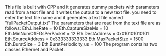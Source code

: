 This file is built with CPP and it generates dummy packets with parameters read from a text file and it writes the output to a new text file.
you need to enter the text file name and it generates a text file named "fullPacketOutput.txt"
The parameters that are read from the text file are as follows:
Eth.LineRate = 10
Eth.CaptureSizeMs = 10
Eth.MinNumOfIFGsPerPacket = 12
Eth.DestAddress = 0x010101010101
Eth.SourceAddress = 0x333333333333
Eth.MaxPacketSize = 1500
Eth.BurstSize = 3
Eth.BurstPeriodicity_us = 100
The program contains two classes Ethernet and Packet.
